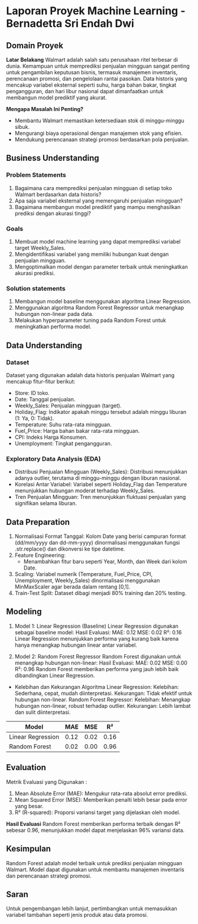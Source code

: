 # Laporan Proyek Machine Learning - Bernadetta Sri Endah Dwi 

## Domain Proyek

**Latar Belakang**
Walmart adalah salah satu perusahaan ritel terbesar di dunia. Kemampuan untuk memprediksi penjualan mingguan sangat penting untuk pengambilan keputusan bisnis, termasuk manajemen inventaris, perencanaan promosi, dan pengelolaan rantai pasokan. Data historis yang mencakup variabel eksternal seperti suhu, harga bahan bakar, tingkat pengangguran, dan hari libur nasional dapat dimanfaatkan untuk membangun model prediktif yang akurat.

**Mengapa Masalah Ini Penting?**
- Membantu Walmart memastikan ketersediaan stok di minggu-minggu sibuk.
- Mengurangi biaya operasional dengan manajemen stok yang efisien.
- Mendukung perencanaan strategi promosi berdasarkan pola penjualan.

## Business Understanding
### Problem Statements
1. Bagaimana cara memprediksi penjualan mingguan di setiap toko Walmart berdasarkan data historis?
2. Apa saja variabel eksternal yang memengaruhi penjualan mingguan?
3. Bagaimana membangun model prediktif yang mampu menghasilkan prediksi dengan akurasi tinggi?

### Goals
1. Membuat model machine learning yang dapat memprediksi variabel target Weekly_Sales.
2. Mengidentifikasi variabel yang memiliki hubungan kuat dengan penjualan mingguan.
3. Mengoptimalkan model dengan parameter terbaik untuk meningkatkan akurasi prediksi.

### Solution statements
1. Membangun model baseline menggunakan algoritma Linear Regression.
2. Menggunakan algoritma Random Forest Regressor untuk menangkap hubungan non-linear pada data.
3. Melakukan hyperparameter tuning pada Random Forest untuk meningkatkan performa model.

## Data Understanding
### Dataset
Dataset yang digunakan adalah data historis penjualan Walmart yang mencakup fitur-fitur berikut:
- Store: ID toko.
- Date: Tanggal penjualan.
- Weekly_Sales: Penjualan mingguan (target).
- Holiday_Flag: Indikator apakah minggu tersebut adalah minggu liburan (1: Ya, 0: Tidak).
- Temperature: Suhu rata-rata mingguan.
- Fuel_Price: Harga bahan bakar rata-rata mingguan.
- CPI: Indeks Harga Konsumen.
- Unemployment: Tingkat pengangguran.

### Exploratory Data Analysis (EDA)
- Distribusi Penjualan Mingguan (Weekly_Sales): Distribusi menunjukkan adanya outlier, terutama di minggu-minggu dengan liburan nasional.
- Korelasi Antar Variabel: Variabel seperti Holiday_Flag dan Temperature menunjukkan hubungan moderat terhadap Weekly_Sales.
- Tren Penjualan Mingguan: Tren menunjukkan fluktuasi penjualan yang signifikan selama liburan.

## Data Preparation
1. Normalisasi Format Tanggal: Kolom Date yang berisi campuran format (dd/mm/yyyy dan dd-mm-yyyy) dinormalisasi menggunakan fungsi .str.replace() dan dikonversi ke tipe datetime.
2. Feature Engineering:
    - Menambahkan fitur baru seperti Year, Month, dan Week dari kolom Date.
3. Scaling: Variabel numerik (Temperature, Fuel_Price, CPI, Unemployment, Weekly_Sales) dinormalisasi menggunakan MinMaxScaler agar berada dalam rentang [0,1].
4. Train-Test Split: Dataset dibagi menjadi 80% training dan 20% testing.

## Modeling
1. Model 1: Linear Regression (Baseline)
Linear Regression digunakan sebagai baseline model:
Hasil Evaluasi:
MAE: 0.12
MSE: 0.02
R²: 0.16
Linear Regression menunjukkan performa yang kurang baik karena hanya menangkap hubungan linear antar variabel.

2. Model 2: Random Forest Regressor
Random Forest digunakan untuk menangkap hubungan non-linear:
Hasil Evaluasi:
MAE: 0.02
MSE: 0.00
R²: 0.96
Random Forest memberikan performa yang jauh lebih baik dibandingkan Linear Regression.

- Kelebihan dan Kekurangan Algoritma
Linear Regression:
Kelebihan: Sederhana, cepat, mudah diinterpretasi.
Kekurangan: Tidak efektif untuk hubungan non-linear.
Random Forest Regressor:
Kelebihan: Menangkap hubungan non-linear, robust terhadap outlier.
Kekurangan: Lebih lambat dan sulit diinterpretasi.

| Model              | MAE      | MSE      | R²      |
|--------------------|----------|----------|---------|
| Linear Regression  | 0.12     | 0.02     | 0.16    |
| Random Forest      | 0.02     | 0.00     | 0.96    |


## Evaluation
Metrik Evaluasi yang Digunakan :
1. Mean Absolute Error (MAE): Mengukur rata-rata absolut error prediksi.
2. Mean Squared Error (MSE): Memberikan penalti lebih besar pada error yang besar.
3. R² (R-squared): Proporsi variansi target yang dijelaskan oleh model.

**Hasil Evaluasi**
Random Forest memberikan performa terbaik dengan R² sebesar 0.96, menunjukkan model dapat menjelaskan 96% variansi data.

## Kesimpulan
Random Forest adalah model terbaik untuk prediksi penjualan mingguan Walmart.
Model dapat digunakan untuk membantu manajemen inventaris dan perencanaan strategi promosi.

## Saran
Untuk pengembangan lebih lanjut, pertimbangkan untuk memasukkan variabel tambahan seperti jenis produk atau data promosi.
